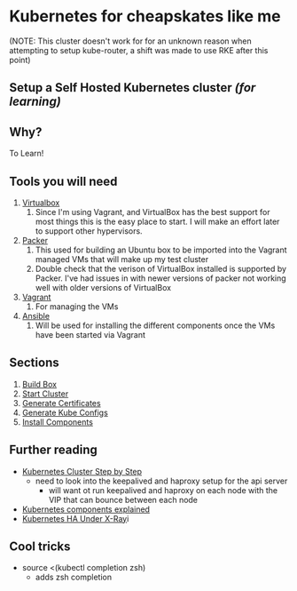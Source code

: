 # Kubernetes for cheapskates like me
(NOTE: This cluster doesn't work for for an unknown reason when attempting to setup kube-router, a shift was made to use RKE after this point)
## Setup a Self Hosted Kubernetes cluster _(for learning)_ 

## Why?
To Learn!

## Tools you will need
1. [Virtualbox](https://www.virtualbox.org)
   1. Since I'm using Vagrant, and VirtualBox has the best support for most things this is the easy place to start.
      I will make an effort later to support other hypervisors.
1. [Packer](https://www.packer.io)
   1. This used for building an Ubuntu box to be imported into the Vagrant managed VMs that will make up my test cluster
   1. Double check that the verison of VirtualBox installed is supported by Packer.  I've had issues in with newer 
      versions of packer not working well with older versions of VirtualBox
1. [Vagrant](https://www.vagrantup.com)
   1. For managing the VMs
1. [Ansible](https://docs.ansible.com/ansible/latest/index.html)
   1. Will be used for installing the different components once the VMs have been started via Vagrant
      
## Sections
1. [Build Box](./VMBuild/README.md)
1. [Start Cluster](./Kluster/README.md)
1. [Generate Certificates](./Certificates/README.md)
1. [Generate Kube Configs](./Konfiguration/README.md)
1. [Install Components](./Provision/README.md)


## Further reading
* [Kubernetes Cluster Step by Step](https://icicimov.github.io/blog/kubernetes/Kubernetes-cluster-step-by-step/)
  * need to look into the keepalived and haproxy setup for the api server
    * will want ot run keepalived and haproxy on each node with the VIP that can bounce between
      each node
* [Kubernetes components explained](https://www.cloudfoundry.org/blog/a-look-into-the-kubernetes-master-components/)
* [Kubernetes HA Under X-Ray](https://blog.heptio.com/kubernetes-ha-under-x-ray-5d05f552c9f)i

## Cool tricks
* source <(kubectl completion zsh)
  * adds zsh completion
